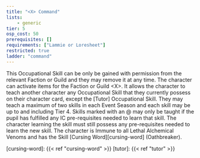 ```yaml
---
title: "<X> Command"
lists:
    - generic
tier: 5
osp_cost: 50
prerequisites: []
requirements: ["Lammie or Loresheet"]
restricted: true
ladder: "command"
---
```

This Occupational Skill can be only be gained with permission from the relevant Faction or Guild and they may remove it at any time. The character can activate items for the Faction or Guild \<X>. It allows the character to teach another character any Occupational Skill that they currently possess on their character card, except the [Tutor] Occupational Skill. They may teach a maximum of two skills in each Event Season and each skill may be up to and including Tier 4. Skills marked with an @ may only be taught if the pupil has fulfilled any IC pre-requisites needed to learn that skill. The character learning the skill must still possess any pre-requisites needed to learn the new skill. The character is Immune to all Lethal Alchemical Venoms and has the Skill [Cursing Word][cursing-word] (Oathbreaker).

[cursing-word]: {{< ref "cursing-word" >}}
[tutor]: {{< ref "tutor" >}}